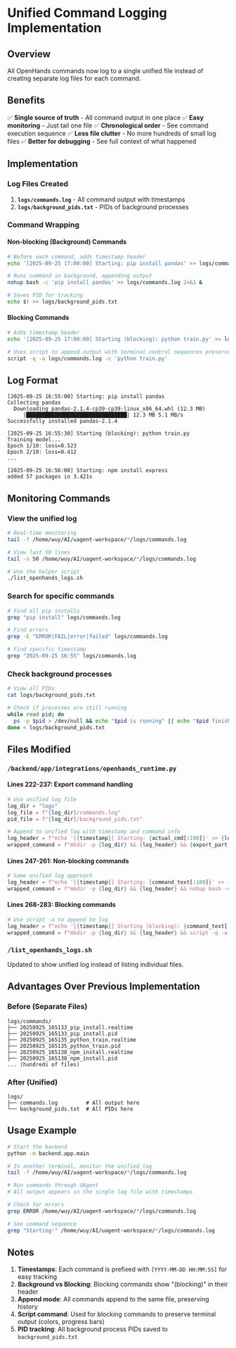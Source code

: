 # Unified Command Logging Implementation

## Overview
All OpenHands commands now log to a single unified file instead of creating separate log files for each command.

## Benefits
✅ **Single source of truth** - All command output in one place
✅ **Easy monitoring** - Just tail one file
✅ **Chronological order** - See command execution sequence
✅ **Less file clutter** - No more hundreds of small log files
✅ **Better for debugging** - See full context of what happened

## Implementation

### Log Files Created
1. **`logs/commands.log`** - All command output with timestamps
2. **`logs/background_pids.txt`** - PIDs of background processes

### Command Wrapping

#### Non-blocking (Background) Commands
```bash
# Before each command, adds timestamp header
echo '[2025-09-25 17:00:00] Starting: pip install pandas' >> logs/commands.log

# Runs command in background, appending output
nohup bash -c 'pip install pandas' >> logs/commands.log 2>&1 &

# Saves PID for tracking
echo $! >> logs/background_pids.txt
```

#### Blocking Commands
```bash
# Adds timestamp header
echo '[2025-09-25 17:00:00] Starting (blocking): python train.py' >> logs/commands.log

# Uses script to append output with terminal control sequences preserved
script -q -a logs/commands.log -c 'python train.py'
```

## Log Format

```
[2025-09-25 16:55:00] Starting: pip install pandas
Collecting pandas
  Downloading pandas-2.1.4-cp39-cp39-linux_x86_64.whl (12.3 MB)
     |████████████████████████████████| 12.3 MB 5.1 MB/s
Successfully installed pandas-2.1.4

[2025-09-25 16:55:30] Starting (blocking): python train.py
Training model...
Epoch 1/10: loss=0.523
Epoch 2/10: loss=0.412
...

[2025-09-25 16:56:00] Starting: npm install express
added 57 packages in 3.421s
```

## Monitoring Commands

### View the unified log
```bash
# Real-time monitoring
tail -f /home/wuy/AI/uagent-workspace/*/logs/commands.log

# View last 50 lines
tail -n 50 /home/wuy/AI/uagent-workspace/*/logs/commands.log

# Use the helper script
./list_openhands_logs.sh
```

### Search for specific commands
```bash
# Find all pip installs
grep "pip install" logs/commands.log

# Find errors
grep -E "ERROR|FAIL|error|failed" logs/commands.log

# Find specific timestamp
grep "2025-09-25 16:55" logs/commands.log
```

### Check background processes
```bash
# View all PIDs
cat logs/background_pids.txt

# Check if processes are still running
while read pid; do
  ps -p $pid > /dev/null && echo "$pid is running" || echo "$pid finished"
done < logs/background_pids.txt
```

## Files Modified

### `/backend/app/integrations/openhands_runtime.py`

#### Lines 222-237: Export command handling
```python
# Use unified log file
log_dir = "logs"
log_file = f"{log_dir}/commands.log"
pid_file = f"{log_dir}/background_pids.txt"

# Append to unified log with timestamp and command info
log_header = f"echo '[{timestamp}] Starting: {actual_cmd[:100]}' >> {log_file}"
wrapped_command = f"mkdir -p {log_dir} && {log_header} && {export_part} && nohup bash -c '{escaped_cmd}' >> {log_file} 2>&1 & echo $! >> {pid_file}"
```

#### Lines 247-261: Non-blocking commands
```python
# Same unified log approach
log_header = f"echo '[{timestamp}] Starting: {command_text[:100]}' >> {log_file}"
wrapped_command = f"mkdir -p {log_dir} && {log_header} && nohup bash -c '{escaped_cmd}' >> {log_file} 2>&1 & echo $! >> {pid_file}"
```

#### Lines 268-283: Blocking commands
```python
# Use script -a to append to log
log_header = f"echo '[{timestamp}] Starting (blocking): {command_text[:100]}' >> {log_file}"
wrapped_command = f"mkdir -p {log_dir} && {log_header} && script -q -a {log_file} -c '{escaped_cmd}'"
```

### `/list_openhands_logs.sh`
Updated to show unified log instead of listing individual files.

## Advantages Over Previous Implementation

### Before (Separate Files)
```
logs/commands/
├── 20250925_165133_pip_install.realtime
├── 20250925_165133_pip_install.pid
├── 20250925_165135_python_train.realtime
├── 20250925_165135_python_train.pid
├── 20250925_165138_npm_install.realtime
├── 20250925_165138_npm_install.pid
... (hundreds of files)
```

### After (Unified)
```
logs/
├── commands.log         # All output here
└── background_pids.txt  # All PIDs here
```

## Usage Example

```bash
# Start the backend
python -m backend.app.main

# In another terminal, monitor the unified log
tail -f /home/wuy/AI/uagent-workspace/*/logs/commands.log

# Run commands through UAgent
# All output appears in the single log file with timestamps

# Check for errors
grep ERROR /home/wuy/AI/uagent-workspace/*/logs/commands.log

# See command sequence
grep "Starting:" /home/wuy/AI/uagent-workspace/*/logs/commands.log
```

## Notes

1. **Timestamps**: Each command is prefixed with `[YYYY-MM-DD HH:MM:SS]` for easy tracking
2. **Background vs Blocking**: Blocking commands show "(blocking)" in their header
3. **Append mode**: All commands append to the same file, preserving history
4. **Script command**: Used for blocking commands to preserve terminal output (colors, progress bars)
5. **PID tracking**: All background process PIDs saved to `background_pids.txt`
